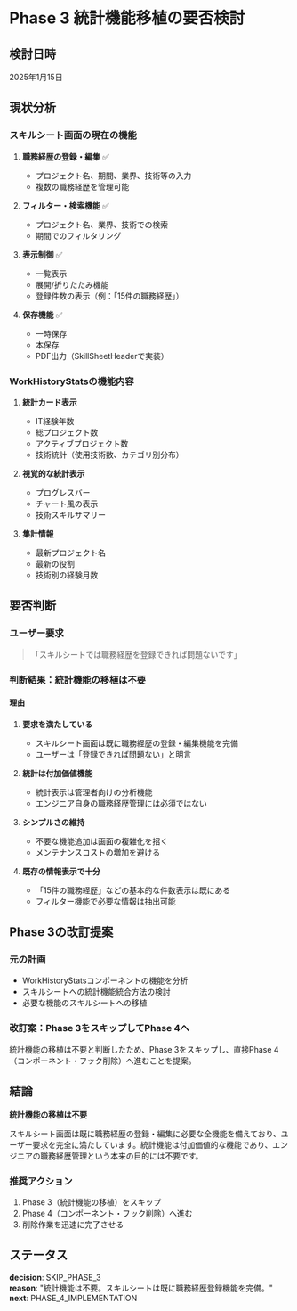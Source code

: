 # Phase 3 統計機能移植の要否検討

## 検討日時
2025年1月15日

## 現状分析

### スキルシート画面の現在の機能
1. **職務経歴の登録・編集** ✅
   - プロジェクト名、期間、業界、技術等の入力
   - 複数の職務経歴を管理可能

2. **フィルター・検索機能** ✅
   - プロジェクト名、業界、技術での検索
   - 期間でのフィルタリング

3. **表示制御** ✅
   - 一覧表示
   - 展開/折りたたみ機能
   - 登録件数の表示（例：「15件の職務経歴」）

4. **保存機能** ✅
   - 一時保存
   - 本保存
   - PDF出力（SkillSheetHeaderで実装）

### WorkHistoryStatsの機能内容
1. **統計カード表示**
   - IT経験年数
   - 総プロジェクト数
   - アクティブプロジェクト数
   - 技術統計（使用技術数、カテゴリ別分布）

2. **視覚的な統計表示**
   - プログレスバー
   - チャート風の表示
   - 技術スキルサマリー

3. **集計情報**
   - 最新プロジェクト名
   - 最新の役割
   - 技術別の経験月数

## 要否判断

### ユーザー要求
> 「スキルシートでは職務経歴を登録できれば問題ないです」

### 判断結果：**統計機能の移植は不要**

#### 理由
1. **要求を満たしている**
   - スキルシート画面は既に職務経歴の登録・編集機能を完備
   - ユーザーは「登録できれば問題ない」と明言

2. **統計は付加価値機能**
   - 統計表示は管理者向けの分析機能
   - エンジニア自身の職務経歴管理には必須ではない

3. **シンプルさの維持**
   - 不要な機能追加は画面の複雑化を招く
   - メンテナンスコストの増加を避ける

4. **既存の情報表示で十分**
   - 「15件の職務経歴」などの基本的な件数表示は既にある
   - フィルター機能で必要な情報は抽出可能

## Phase 3の改訂提案

### 元の計画
- WorkHistoryStatsコンポーネントの機能を分析
- スキルシートへの統計機能統合方法の検討
- 必要な機能のスキルシートへの移植

### 改訂案：Phase 3をスキップしてPhase 4へ
統計機能の移植は不要と判断したため、Phase 3をスキップし、直接Phase 4（コンポーネント・フック削除）へ進むことを提案。

## 結論

**統計機能の移植は不要**

スキルシート画面は既に職務経歴の登録・編集に必要な全機能を備えており、ユーザー要求を完全に満たしています。統計機能は付加価値的な機能であり、エンジニアの職務経歴管理という本来の目的には不要です。

### 推奨アクション
1. Phase 3（統計機能の移植）をスキップ
2. Phase 4（コンポーネント・フック削除）へ進む
3. 削除作業を迅速に完了させる

## ステータス
**decision**: SKIP_PHASE_3  
**reason**: "統計機能は不要。スキルシートは既に職務経歴登録機能を完備。"  
**next**: PHASE_4_IMPLEMENTATION